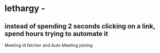 # lethargy - 
## instead of spending 2 seconds clicking on a link, spend hours trying to automate it
Meeting id fetcher and Auto Meeting joining


